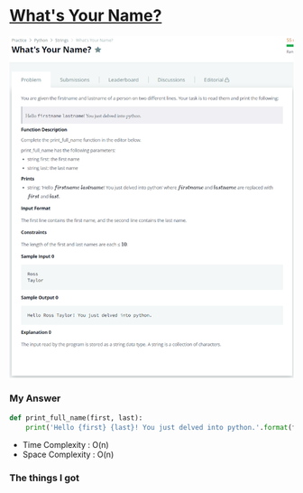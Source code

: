 # [What's Your Name?](https://www.hackerrank.com/challenges/whats-your-name/problem?h_r=next-challenge&h_v=zen)

![image](Problem.png)



### My Answer

```python
def print_full_name(first, last):
    print('Hello {first} {last}! You just delved into python.'.format(first=first,last=last))
```

* Time Complexity : O(n)
* Space Complexity : O(n)



### The things I got
